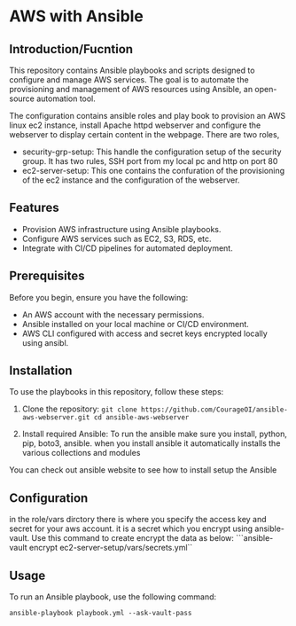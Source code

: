 # AWS with Ansible

## Introduction/Fucntion
This repository contains Ansible playbooks and scripts designed to configure and manage AWS services. The goal is to automate the provisioning and management of AWS resources using Ansible, an open-source automation tool.

The configuration contains ansible roles and play book to provision an AWS linux ec2 instance, install Apache httpd webserver and configure the webserver to display certain content in the webpage. 
There are two roles,
- security-grp-setup: This handle the configuration setup of the security group. It has two rules, SSH port from my local pc and http on port 80
- ec2-server-setup: This one contains the confuration of the provisioning of the ec2 instance and the configuration of the webserver.

## Features
- Provision AWS infrastructure using Ansible playbooks.
- Configure AWS services such as EC2, S3, RDS, etc.
- Integrate with CI/CD pipelines for automated deployment.

## Prerequisites
Before you begin, ensure you have the following:
- An AWS account with the necessary permissions.
- Ansible installed on your local machine or CI/CD environment.
- AWS CLI configured with access and secret keys encrypted locally using ansibl.

## Installation
To use the playbooks in this repository, follow these steps:
1. Clone the repository:
```git clone https://github.com/CourageOI/ansible-aws-webserver.git cd ansible-aws-webserver```

2. Install required Ansible:
To run the ansible make sure you install, python, pip, boto3, ansible.
when you install ansible it automatically installs the various collections and modules

You can check out ansible website to see how to install setup the Ansible
## Configuration
in the role/vars dirctory there is where you specify the access key and secret for your aws account. it is a secret which you encrypt using ansible-vault. 
Use this command to create encrypt the data as below:
```ansible-vault encrypt ec2-server-setup/vars/secrets.yml``


## Usage
To run an Ansible playbook, use the following command:

```ansible-playbook playbook.yml --ask-vault-pass```






